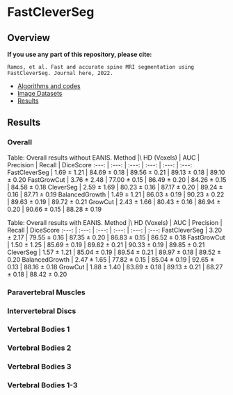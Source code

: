 # FastCleverSeg
## Overview
**If you use any part of this repository, please cite:**

```
Ramos, et al. Fast and accurate spine MRI segmentation using FastCleverSeg. Journal here, 2022.
```


- [Algorithms and codes](Codes/OldMatlab)
- [Image Datasets](ImageDatasets)
- [Results](Results)


## Results


### Overall

 Table: Overall results without EANIS.
 Method          |\ HD (Voxels) | AUC | Precision | Recall | DiceScore 
   :---:         | :---: | :---: | :---: | :---: | :---: 
FastCleverSeg    | 1.69 $\pm$ 1.21  |   84.69 $\pm$ 0.18   |  89.56 $\pm$ 0.21   |  89.13 $\pm$ 0.18   |  89.10 $\pm$  0.20
FastGrowCut      | 3.76 $\pm$ 2.48  |   77.00 $\pm$ 0.15   |  86.49 $\pm$ 0.20   |  84.26 $\pm$ 0.15   |  84.58 $\pm$  0.18
CleverSeg        | 2.59 $\pm$ 1.69  |   80.23 $\pm$ 0.16   |  87.17 $\pm$ 0.20   |  89.24 $\pm$ 0.16   |  87.71 $\pm$ 0.19
BalancedGrowth   | 1.49 $\pm$ 1.21  |   86.03 $\pm$ 0.19   |  90.23 $\pm$ 0.22   |  89.63 $\pm$ 0.19   |  89.72 $\pm$  0.21
GrowCut          | 2.43 $\pm$ 1.66  |   80.43 $\pm$ 0.16   |  86.94 $\pm$ 0.20   |  90.66 $\pm$ 0.15   |  88.28 $\pm$  0.19

 Table: Overall results with EANIS.
 Method          |\ HD (Voxels) | AUC | Precision | Recall | DiceScore 
   :---:         | :---: | :---: | :---: | :---: | :---: 
FastCleverSeg    | 3.20 $\pm$ 2.17  |   79.55 $\pm$ 0.16   |  87.35 $\pm$ 0.20   |  86.83 $\pm$ 0.15   |  86.52 $\pm$ 0.18
FastGrowCut      | 1.50 $\pm$ 1.25  |   85.69 $\pm$ 0.19   |  89.82 $\pm$ 0.21   |  90.33 $\pm$ 0.19   |  89.85 $\pm$  0.21
CleverSeg        | 1.57 $\pm$ 1.21  |   85.04 $\pm$ 0.19   |  89.54 $\pm$ 0.21   |  89.97 $\pm$ 0.18   |  89.52 $\pm$ 0.20
BalancedGrowth   | 2.47 $\pm$ 1.65  |   77.82 $\pm$ 0.15   |  85.04 $\pm$ 0.19   |  92.65 $\pm$ 0.13   |  88.16 $\pm$ 0.18
GrowCut          | 1.88 $\pm$ 1.40  |   83.89 $\pm$ 0.18   |  89.13 $\pm$ 0.21   |  88.27 $\pm$ 0.18   |  88.42 $\pm$  0.20


### Paravertebral Muscles

### Intervertebral Discs

### Vertebral Bodies 1

### Vertebral Bodies 2

### Vertebral Bodies 3

### Vertebral Bodies 1-3



